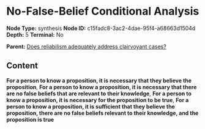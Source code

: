 # No-False-Belief Conditional Analysis

**Node Type:** synthesis
**Node ID:** c15fadc8-3ac2-4dae-95f4-a68663d1504d
**Depth:** 5
**Terminal:** No

**Parent:** [Does reliabilism adequately address clairvoyant cases?](does-reliabilism-adequately-address-clairvoyant-cases-antithesis-8060bc54-7cd1-40f8-9d3e-6bac13ead02b.md)

## Content

**For a person to know a proposition, it is necessary that they believe the proposition**, **For a person to know a proposition, it is necessary that there are no false beliefs that are relevant to their knowledge**, **For a person to know a proposition, it is necessary for the proposition to be true**, **For a person to know a proposition, it is sufficient that they believe the proposition, there are no false beliefs relevant to their knowledge, and the proposition is true**
